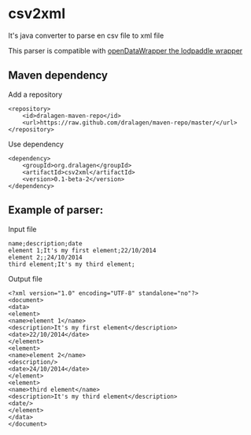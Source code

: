 csv2xml
=======

It's java converter to parse en csv file to xml file

This parser is compatible with [openDataWrapper the lodpaddle wrapper](https://github.com/masterALMA2016/openDataWrapper)

Maven dependency
----------------

Add a repository

```
<repository>
    <id>dralagen-maven-repo</id>
    <url>https://raw.github.com/dralagen/maven-repo/master/</url>
</repository>
```

Use dependency

```
<dependency>
    <groupId>org.dralagen</groupId>
    <artifactId>csv2xml</artifactId>
    <version>0.1-beta-2</version>
</dependency>
```



Example of parser:
------------------

Input file
```
name;description;date
element 1;It's my first element;22/10/2014
element 2;;24/10/2014
third element;It's my third element;
```

Output file
```
<?xml version="1.0" encoding="UTF-8" standalone="no"?>
<document>
<data>
<element>
<name>element 1</name>
<description>It's my first element</description>
<date>22/10/2014</date>
</element>
<element>
<name>element 2</name>
<description/>
<date>24/10/2014</date>
</element>
<element>
<name>third element</name>
<description>It's my third element</description>
<date/>
</element>
</data>
</document>
```

